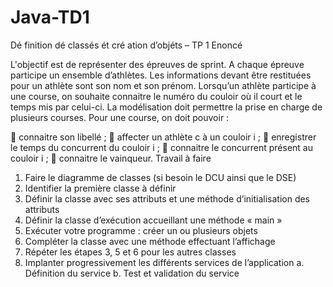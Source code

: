 # Java-TD1
Dé finition dé classés ét cré ation
d’objéts – TP 1
Enoncé

L'objectif est de représenter des épreuves de sprint. A chaque épreuve participe un ensemble
d’athlètes. Les informations devant être restituées pour un athlète sont son nom et son prénom.
Lorsqu’un athlète participe à une course, on souhaite connaitre le numéro du couloir où il court et le
temps mis par celui-ci. La modélisation doit permettre la prise en charge de plusieurs courses. Pour
une course, on doit pouvoir :

 connaitre son libellé ;
 affecter un athlète c à un couloir i ;
 enregistrer le temps du concurrent du couloir i ;
 connaitre le concurrent présent au couloir i ;
 connaitre le vainqueur.
Travail à faire

1. Faire le diagramme de classes (si besoin le DCU ainsi que le DSE)
2. Identifier la première classe à définir
3. Définir la classe avec ses attributs et une méthode d’initialisation des attributs
4. Définir la classe d’exécution accueillant une méthode « main »
5. Exécuter votre programme : créer un ou plusieurs objets
6. Compléter la classe avec une méthode effectuant l’affichage
7. Répéter les étapes 3, 5 et 6 pour les autres classes
8. Implanter progressivement les différents services de l’application
a. Définition du service
b. Test et validation du service 
